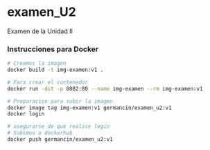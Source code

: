 # examen_U2

Examen de la Unidad II

### Instrucciones para Docker

```bash
# Creamos la imagen
docker build -t img-examen:v1 .

# Para crear el contenedor
docker run -dit -p 8082:80 --name img-examen --rm img-examen:v1

# Preparacion para subir la imagen
docker image tag img-examen:v1 germancin/examen_u2:v1
docker login

# asegurarse de que realice login
# Subimos a dockerhub
docker push germancin/examen_u2:v1
